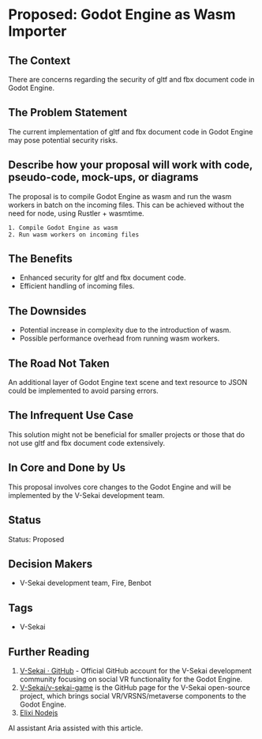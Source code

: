 # Proposed: Godot Engine as Wasm Importer

## The Context

There are concerns regarding the security of gltf and fbx document code in Godot Engine.

## The Problem Statement

The current implementation of gltf and fbx document code in Godot Engine may pose potential security risks.

## Describe how your proposal will work with code, pseudo-code, mock-ups, or diagrams

The proposal is to compile Godot Engine as wasm and run the wasm workers in batch on the incoming files. This can be achieved without the need for node, using Rustler + wasmtime.

```pseudo
1. Compile Godot Engine as wasm
2. Run wasm workers on incoming files
```

## The Benefits

- Enhanced security for gltf and fbx document code.
- Efficient handling of incoming files.

## The Downsides

- Potential increase in complexity due to the introduction of wasm.
- Possible performance overhead from running wasm workers.

## The Road Not Taken

An additional layer of Godot Engine text scene and text resource to JSON could be implemented to avoid parsing errors.

## The Infrequent Use Case

This solution might not be beneficial for smaller projects or those that do not use gltf and fbx document code extensively.

## In Core and Done by Us

This proposal involves core changes to the Godot Engine and will be implemented by the V-Sekai development team.

## Status

Status: Proposed <!-- Draft | Proposed | Rejected | Accepted | Deprecated | Superseded by -->

## Decision Makers

- V-Sekai development team, Fire, Benbot

## Tags

- V-Sekai

## Further Reading

1. [V-Sekai · GitHub](https://github.com/v-sekai) - Official GitHub account for the V-Sekai development community focusing on social VR functionality for the Godot Engine.
2. [V-Sekai/v-sekai-game](https://github.com/v-sekai/v-sekai-game) is the GitHub page for the V-Sekai open-source project, which brings social VR/VRSNS/metaverse components to the Godot Engine.
3. [Elixi Nodejs](https://github.com/revelrylabs/elixir-nodejs)

AI assistant Aria assisted with this article.
